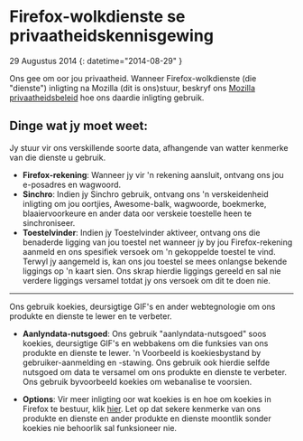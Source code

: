 # Firefox-wolkdienste se privaatheidskennisgewing 

29 Augustus 2014
{: datetime="2014-08-29" }

Ons gee om oor jou privaatheid. Wanneer Firefox-wolkdienste (die "dienste") inligting na Mozilla (dit is ons)stuur, beskryf ons [Mozilla privaatheidsbeleid](https://www.mozilla.org/privacy/) hoe ons daardie inligting gebruik.

## Dinge wat jy moet weet:

Jy stuur vir ons verskillende soorte data, afhangende van watter kenmerke van die dienste u gebruik.

* **Firefox-rekening**: Wanneer jy vir 'n rekening aansluit, ontvang ons jou e-posadres en wagwoord.
* **Sinchro**: Indien jy Sinchro gebruik, ontvang ons 'n verskeidenheid inligting om jou oortjies, Awesome-balk, wagwoorde, boekmerke, blaaiervoorkeure en ander data oor verskeie toestelle heen te sinchroniseer.
* **Toestelvinder**: Indien jy Toestelvinder aktiveer, ontvang ons die benaderde ligging van jou toestel net wanneer jy by jou Firefox-rekening aanmeld en ons spesifiek versoek om 'n gekoppelde toestel te vind. Terwyl jy aangemeld is, kan ons jou toestel se mees onlangse bekende liggings op 'n kaart sien. Ons skrap hierdie liggings gereeld en sal nie verdere liggings versamel totdat jy ons versoek om dit te doen nie.

---------------------------------------

Ons gebruik koekies, deursigtige GIF's en ander webtegnologie om ons produkte en dienste te lewer en te verbeter.

* **Aanlyndata-nutsgoed**: Ons gebruik "aanlyndata-nutsgoed" soos koekies, deursigtige GIF's en webbakens om die funksies van ons produkte en dienste te lewer. 'n Voorbeeld is koekiesbystand by gebruiker-aanmelding en -stawing. Ons gebruik ook hierdie selfde nutsgoed om data te versamel om ons produkte en dienste te verbeter. Ons gebruik byvoorbeeld koekies om webanalise te voorsien.
 
* **Options**: Vir meer inligting oor wat koekies is en hoe om koekies in Firefox te bestuur, klik [hier](https://support.mozilla.org/kb/cookies-information-websites-store-on-your-computer). Let op dat sekere kenmerke van ons produkte en dienste en ander produkte en dienste moontlik sonder koekies nie behoorlik sal funksioneer nie.


